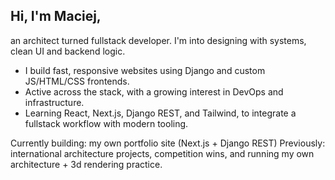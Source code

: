 ## Hi, I'm Maciej,
an architect turned fullstack developer. I'm into designing with systems, clean UI and backend logic.

- I build fast, responsive websites using Django and custom JS/HTML/CSS frontends.
- Active across the stack, with a growing interest in DevOps and infrastructure.
- Learning React, Next.js, Django REST, and Tailwind, to integrate a fullstack workflow with modern tooling.

Currently building: my own portfolio site (Next.js + Django REST)
Previously: international architecture projects, competition wins, and running my own architecture + 3d rendering practice.

<!--
**m-abramczyk/m-abramczyk** is a ✨ _special_ ✨ repository because its `README.md` (this file) appears on your GitHub profile.

Here are some ideas to get you started:

- 🔭 I’m currently working on ...
- 🌱 I’m currently learning ...
- 👯 I’m looking to collaborate on ...
- 🤔 I’m looking for help with ...
- 💬 Ask me about ...
- 📫 How to reach me: ...
- 😄 Pronouns: ...
- ⚡ Fun fact: ...
-->
